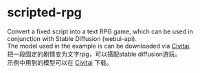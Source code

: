 # scripted-rpg
Convert a fixed script into a text RPG game, which can be used in conjunction with Stable Diffusion (webui-api).   
The model used in the example is can be downloaded via [Civitai](https://civitai.com/models/77341/table-rpg-call-of-cthulhu-mothership-old-style-photos).  
把一段固定的剧情变为文字rpg，可以搭配stable diffusion游玩。  
示例中用到的模型可以在 [Civitai](https://civitai.com/models/77341/table-rpg-call-of-cthulhu-mothership-old-style-photos) 下载。
